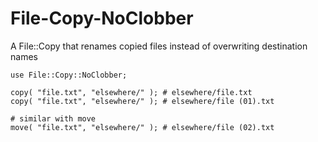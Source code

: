 # File-Copy-NoClobber

A File::Copy that renames copied files instead of overwriting destination names

    use File::Copy::NoClobber;

    copy( "file.txt", "elsewhere/" ); # elsewhere/file.txt
    copy( "file.txt", "elsewhere/" ); # elsewhere/file (01).txt

    # similar with move
    move( "file.txt", "elsewhere/" ); # elsewhere/file (02).txt
